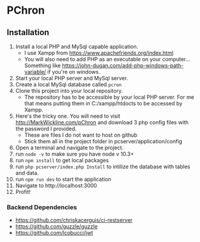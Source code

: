 # PChron

## Installation

1. Install a local PHP and MySql capable application.
   - I use Xampp from https://www.apachefriends.org/index.html
   - You will also need to add PHP as an executable on your computer... Something like https://john-dugan.com/add-php-windows-path-variable/ if you're on windows.
2. Start your local PHP server and MySql server.
3. Create a local MySql database called `pcron`
4. Clone this project into your local repository.
   - The repository has to be accessible by your local PHP server. For me that means putting them in C:/xampp/htdocts to be accessed by Xampp.
5. Here's the tricky one. You will need to visit http://MarkWickline.com/pChron and download 3 php config files with the password I provided.
   - These are files I do not want to host on github
   - Stick them all in the project folder in pcserver/application/config
6. Open a terminal and navigate to the project.
7. run `node -v` to make sure you have node v 10.3+
8. run `npm install` to get local packages
9. run `php pcserver/index.php Install` to intilize the database with tables and data.
10. run `npm run dev` to start the application
11. Navigate to http://localhost:3000
12. Profit!

### Backend Dependencies

- https://github.com/chriskacerguis/ci-restserver
- https://github.com/guzzle/guzzle
- https://github.com/lcobucci/jwt
